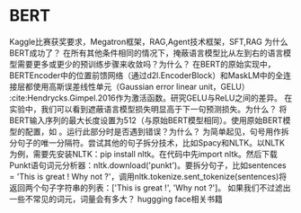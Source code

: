 # BERT
Kaggle比赛获奖要求，Megatron框架，RAG,Agent技术框架，SFT,RAG
为什么BERT成功了？
在所有其他条件相同的情况下，掩蔽语言模型比从左到右的语言模型需要更多或更少的预训练步骤来收敛吗？为什么？
在BERT的原始实现中，BERTEncoder中的位置前馈网络（通过d2l.EncoderBlock）和MaskLM中的全连接层都使用高斯误差线性单元（Gaussian error linear unit，GELU） :cite:Hendrycks.Gimpel.2016作为激活函数。研究GELU与ReLU之间的差异。
在实验中，我们可以看到遮蔽语言模型损失明显高于下一句预测损失。为什么？
将BERT输入序列的最大长度设置为512（与原始BERT模型相同）。使用原始BERT模型的配置，如
。运行此部分时是否遇到错误？为什么？
为简单起见，句号用作拆分句子的唯一分隔符。尝试其他的句子拆分技术，比如Spacy和NLTK。以NLTK为例，需要先安装NLTK：pip install nltk。在代码中先import nltk。然后下载Punkt语句词元分析器：nltk.download('punkt')。要拆分句子，比如sentences = 'This is great ! Why not ?'，调用nltk.tokenize.sent_tokenize(sentences)将返回两个句子字符串的列表：['This is great !', 'Why not ?']。
如果我们不过滤出一些不常见的词元，词量会有多大？
huggging face相关书籍
